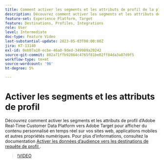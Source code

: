 ```yaml
---
title: Comment activer les segments et les attributs de profil de la plateforme de données clients en temps réel d’Adobe vers Adobe Target ?
description: Découvrez comment activer les segments et les attributs de profil d’Adobe Real-Time Customer Data Platform vers Adobe Target pour afficher du contenu personnalisé en temps réel sur vos sites web, applications mobiles et autres propriétés numériques.
feature-set: Experience Platform, Target
feature: Destinations, Profiles, Integrations
role: User
level: Intermediate
doc-type: Feature Video
last-substantial-update: 2023-05-03T00:00:00Z
jira: KT-13140
exl-id: 0eb07a18-ecbe-46a0-9ded-349989a20242
source-git-commit: 802a71ffb92864c4765f81be02ff84da3a87d9f5
workflow-type: tm+mt
source-wordcount: '96'
ht-degree: 5%

---
```


# Activer les segments et les attributs de profil

Découvrez comment activer les segments et les attributs de profil d’Adobe Real-Time Customer Data Platform vers Adobe Target pour afficher du contenu personnalisé en temps réel sur vos sites web, applications mobiles et autres propriétés numériques. Pour plus d’informations, consultez la documentation [ Activer les données d’audience vers les destinations de requête de profil ](https://experienceleague.adobe.com/docs/experience-platform/destinations/ui/activate/activate-profile-request-destinations.html?lang=fr).

>[!VIDEO](https://video.tv.adobe.com/v/3419036/?learn=on)
